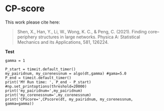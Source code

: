 # CP-score
This work please cite here:
>Shen, X., Han, Y., Li, W., Wong, K. C., & Peng, C. (2021). Finding core–periphery structures in large networks. Physica A: Statistical Mechanics and its Applications, 581, 126224.

**Test**
```
gamma = 1

P_start = timeit.default_timer()
my_pairidnum, my_corenessnum = algo(dt,gamma) #gama=5.0
P_end = timeit.default_timer()
print('MY Run time: ', P_end - P_start)
#np.set_printoptions(threshold=20000)
print('my_pairidnum=',my_pairidnum)
print('my_corenessnum=',my_corenessnum)
print('CPscore=',CPscore(dt, my_pairidnum, my_corenessnum, gamma=gamma))
```
